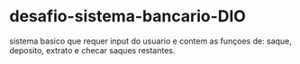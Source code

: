 # desafio-sistema-bancario-DIO
sistema basico que requer input do usuario e contem as funçoes de: saque, deposito, extrato e checar saques restantes.
